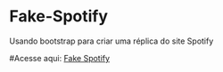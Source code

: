 # Fake-Spotify
 Usando bootstrap para criar uma réplica do site Spotify
 
 #Acesse aqui: [Fake Spotify](Spotify/index.html)
